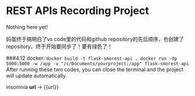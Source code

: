 # REST APIs Recording Project

Nothing here yet!

妈蛋终于搞明白了vs code里的代码和github repository的先后顺序，也创建了repository。终于开始要同步了！要有绿色了！

###4.12
 docker: ```
          docker build -t flask-smorest-api .
          docker run -dp 5000:5000 -w /app -v "/c/Documents/yourproject:/app" flask-smorest-api
         ```
         After running these two codes, you can close the terminal and the project will update automatically.

 insomnia  **url** -> {{url}} 
